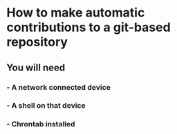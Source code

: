# How to make automatic contributions to a git-based repository

## You will need

### - A network connected device
### - A shell on that device
### - Chrontab installed
